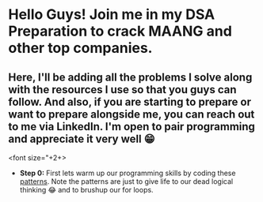 # Hello Guys! Join me in my DSA Preparation to crack MAANG and other top companies.

## Here, I'll be adding all the problems I solve along with the resources I use so that you guys can follow. And also, if you are starting to prepare or want to prepare alongside me, you can reach out to me via LinkedIn. I'm open to pair programming and appreciate it very well 😁

<font size="+2+>
+ **Step 0:** First lets warm up our programming skills by coding these [patterns](https://github.com/klpranaav/DSA-Preparation/blob/main/patterns.cpp). Note the patterns are just to give life to our dead logical thinking 😂 and to brushup our for loops.
</font>
